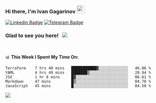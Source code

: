 ### Hi there, I'm Ivan Gagarinov <img src="https://media.giphy.com/media/hvRJCLFzcasrR4ia7z/giphy.gif" width="25px">

[![Linkedin Badge](https://img.shields.io/badge/-LinkedIn-0e76a8?style=flat-square&logo=Linkedin&logoColor=white)](https://linkedin.com/in/ivan-gagarinov-142ba3141/)
[![Telegram Badge](https://img.shields.io/badge/-Telegram-0088cc?style=flat-square&logo=Telegram&logoColor=white)](https://t.me/igagarinov)

### Glad to see you here! &nbsp; ![](https://visitor-badge.glitch.me/badge?page_id=dzencot.dzencot)

</br>

📊 **This Week I Spent My Time On:**
<!--START_SECTION:waka-->
```text
Terraform    7 hrs 40 mins   ███████████▓░░░░░░░░░░░░░   46.06 % 
YAML         4 hrs 49 mins   ███████▒░░░░░░░░░░░░░░░░░   28.94 % 
JSX          1 hr 6 mins     █▓░░░░░░░░░░░░░░░░░░░░░░░   06.61 % 
Markdown     47 mins         █▒░░░░░░░░░░░░░░░░░░░░░░░   04.78 % 
JavaScript   45 mins         █░░░░░░░░░░░░░░░░░░░░░░░░   04.50 % 
```
<!--END_SECTION:waka-->

[![](https://github-readme-stats.vercel.app/api?username=dzencot&theme=gruvbox)](https://github.com/dzencot)
